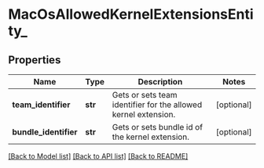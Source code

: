 # MacOsAllowedKernelExtensionsEntity_

## Properties
Name | Type | Description | Notes
------------ | ------------- | ------------- | -------------
**team_identifier** | **str** | Gets or sets team identifier for the allowed kernel extension. | [optional] 
**bundle_identifier** | **str** | Gets or sets bundle id of the kernel extension. | [optional] 

[[Back to Model list]](../README.md#documentation-for-models) [[Back to API list]](../README.md#documentation-for-api-endpoints) [[Back to README]](../README.md)


